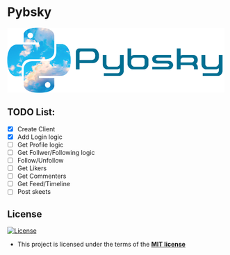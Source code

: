 # Pybsky

<div >
    <img src=readme_content/cover.png height="150" width="500" alt="social-media-logo">

</div>

## TODO List:

- [x] Create Client
- [x] Add Login logic
- [ ] Get Profile logic
- [ ] Get Follwer/Following logic
- [ ] Follow/Unfollow
- [ ] Get Likers
- [ ] Get Commenters
- [ ] Get Feed/Timeline
- [ ] Post skeets

## License

[![License](http://img.shields.io/:license-mit-blue.svg?style=flat-square)](http://badges.mit-license.org)

- This project is licensed under the terms of the **[MIT license](LICENSE)**
